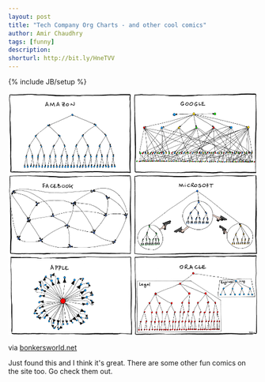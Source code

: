 ```yaml
---
layout: post
title: "Tech Company Org Charts - and other cool comics"
author: Amir Chaudhry
tags: [funny]
description:
shorturl: http://bit.ly/HneTVV
---
```

{% include JB/setup %}

[![Tech Company Org Charts](/images/tech-org-charts-comic.png)](http://www.bonkersworld.net/)

via [bonkersworld.net](http://www.bonkersworld.net/)

Just found this and I think it's great. There are some other fun comics on the site too. Go check them out.
